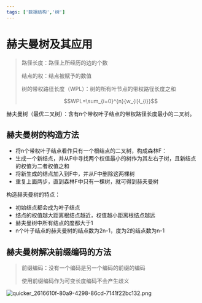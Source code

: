 ```yaml
---
tags: ['数据结构','树']
---
```


# 赫夫曼树及其应用

> 路径长度：路径上所经历的边的个数
>
> 结点的权：结点被赋予的数值
>
> 树的带权路径长度（WPL）：树的所有叶节点的带权路径长度之和
>
>  $$WPL=\sum_{i=0}^{n}{w_{i}l_{i}}$$ 

赫夫曼树（最优二叉树）：含有n个带权叶子结点的带权路径长度最小的二叉树。

## 赫夫曼树的构造方法

- 将n个带权叶子结点看作只有一个根结点的二叉树，构成森林F：
- 生成一个新结点，并从F中寻找两个权值最小的树作为其左右子树，且新结点的权值为二者权值之和
- 将新生成的结点加入到F中，并从F中删除这两棵树
- 重复上面两步，直到森林F中只有一棵树，就可得到赫夫曼树

构造赫夫曼树的特点：

- 初始结点都会成为叶子结点
- 结点的权值越大距离根结点越近，权值越小距离根结点越远
- 赫夫曼树中所有结点的度都大于1
- n个叶子结点的赫夫曼树的结点数为2n-1，度为2的结点数为n-1

## 赫夫曼树解决前缀编码的方法

> 前缀编码：没有一个编码是另一个编码的前缀的编码
>
> 使用前缀编码作为可变长度编码不会产生歧义

![quicker_2616610f-80a9-4298-86cd-7141f22bc132.png](https://i.loli.net/2020/07/30/ZjbBkK5corQElem.png)
